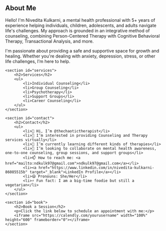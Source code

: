 <html lang="en">
<head>
    <meta charset="UTF-8">
    <meta name="viewport" content="width=device-width, initial-scale=1.0">
    <title>Welcome to the Therapy Platform</title>
</head>
    <head>
  <meta charset="UTF-8">
  <meta name="viewport" content="width=device-width, initial-scale=1.0">
  <head>
  <meta charset="UTF-8" />
  <meta name="viewport" content="width=device-width, initial-scale=1.0" />
  <title>The Chaotic Therapist</title>
  <meta name="description" content="Counseling, psychotherapy, and mental health support by Nivedita, a licensed therapist. Book sessions online.">
  <meta name="keywords" content="therapist, counseling, psychotherapy, support groups, mental health, online therapy, India, Mumbai">
  <meta name="author" content="Nivedita" />
</head>

  
  <title>Nivedita Kulkarni | Therapist & Mental Health Professional</title>

  <meta name="description" content="Nivedita Kulkarni is a therapist offering individual counseling, support groups, and psychotherapy using integrative methods like CBT and TA.">
  <meta name="keywords" content="therapist, counseling, psychotherapy, CBT, TA, mental health, India, online therapy, Nivedita the chaotic therapist">
  <meta name="author" content="Nivedita Kulkarni">

  <!-- Open Graph for social media previews -->
  <meta property="og:title" content="Nivedita Kulkarni | The Chaotic Therapist">
  <meta property="og:description" content="Therapist offering integrative mental health care - counseling, CBT, TA, and more.">
  <meta property="og:type" content="website">
  <meta property="og:url" content="https://niveditathetherapist.github.io/nivethechaotictherapist/">
  <meta property="og:image" content="https://your-image-url.jpg"> <!-- optional image -->

  <!-- Favicon and other meta tags can go here too -->
</head>

<body>
    <section id="about">
        <h2>About Me</h2>
        <p>Hello! I'm Nivedita Kulkarni, a mental health professional with 5+ years of experience helping individuals, children, adolescents, and adults navigate life's challenges. My approach is grounded in an integrative method of counseling, combining Person-Centered Therapy with Cognitive Behavioral Therapy, Transactional Analysis, and more.</p>
        <p>I'm passionate about providing a safe and supportive space for growth and healing. Whether you're dealing with anxiety, depression, stress, or other life challenges, I’m here to help.</p>
    </section>

    <section id="services">
        <h2>Services</h2>
        <ul>
            <li>Individual Counseling</li>
            <li>Group Counseling</li>
            <li>Psychotherapy</li>
            <li>Support Groups</li>
            <li>Career Counseling</li>
        </ul>
    </section>

    <section id="contact">
        <h2>Contact</h2>
        <ul>
            <li>👋 Hi, I’m @thechaotictherapist</li>
            <li>👀 I’m interested in providing Counseling and Therapy services virtually</li>
            <li>🌱 I’m currently learning different kinds of therapies</li>
            <li>💞️ I’m looking to collaborate on mental health awareness, one-to-one counseling, group sessions, and support groups</li>
            <li>📫 How to reach me: <a href="mailto:ndkulk97@gmail.com">ndkulk97@gmail.com</a></li>
            <li><a href="https://www.linkedin.com/in/nivedita-kulkarni-86085515b" target="_blank">LinkedIn Profile</a></li>
            <li>😄 Pronouns: She/Her</li>
            <li>⚡ Fun fact: I am a big-time foodie but still a vegetarian</li>
        </ul>
    </section>

    <section id="book">
        <h2>Book a Session</h2>
        <p>Click the link below to schedule an appointment with me:</p>
        <iframe src="https://calendly.com/yourusername" width="100%" height="600" frameborder="0"></iframe>
    </section>
</body>
</html>
